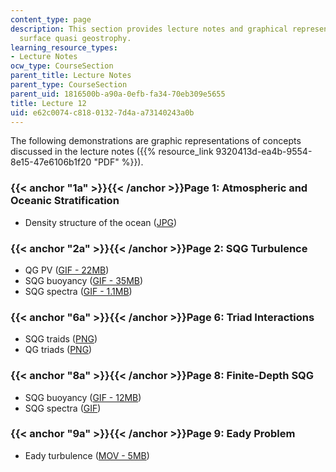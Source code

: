 ```yaml
---
content_type: page
description: This section provides lecture notes and graphical representations on
  surface quasi geostrophy.
learning_resource_types:
- Lecture Notes
ocw_type: CourseSection
parent_title: Lecture Notes
parent_type: CourseSection
parent_uid: 1816500b-a90a-0efb-fa34-70eb309e5655
title: Lecture 12
uid: e62c0074-c818-0132-7d4a-a73140243a0b
---
```


The following demonstrations are graphic representations of concepts discussed in the lecture notes ({{% resource_link 9320413d-ea4b-9554-8e15-47e6106b1f20 "PDF" %}}).

### {{< anchor "1a" >}}{{< /anchor >}}Page 1: Atmospheric and Oceanic Stratification

*   Density structure of the ocean ([JPG](http://www-pord.ucsd.edu/whp_atlas/pacific/p16/sections/printatlas/P16_SIGMA_final.jpg))

### {{< anchor "2a" >}}{{< /anchor >}}Page 2: SQG Turbulence

*   QG PV ([GIF - 22MB](/ans7870/12/12.820/s07/lecturenotes/demos/q512.gif))
*   SQG buoyancy ([GIF - 35MB](/ans7870/12/12.820/s07/lecturenotes/demos/sqg-512.gif))
*   SQG spectra ([GIF - 1.1MB](/ans7870/12/12.820/s07/lecturenotes/demos/sqg-512s.gif))

### {{< anchor "6a" >}}{{< /anchor >}}Page 6: Triad Interactions

*   SQG traids ([PNG](/ans7870/12/12.820/s07/lecturenotes/demos/SQGtriad.png))
*   QG triads ([PNG](/ans7870/12/12.820/s07/lecturenotes/demos/QGtriad.png))

### {{< anchor "8a" >}}{{< /anchor >}}Page 8: Finite-Depth SQG

*   SQG buoyancy ([GIF - 12MB](/ans7870/12/12.820/s07/lecturenotes/demos/sqg1-512.gif))
*   SQG spectra ([GIF](/ans7870/12/12.820/s07/lecturenotes/demos/sqg1-512s.gif))

### {{< anchor "9a" >}}{{< /anchor >}}Page 9: Eady Problem

*   Eady turbulence ([MOV - 5MB](/ans7870/12/12.820/s07/lecturenotes/demos/eady-ek2.mov))